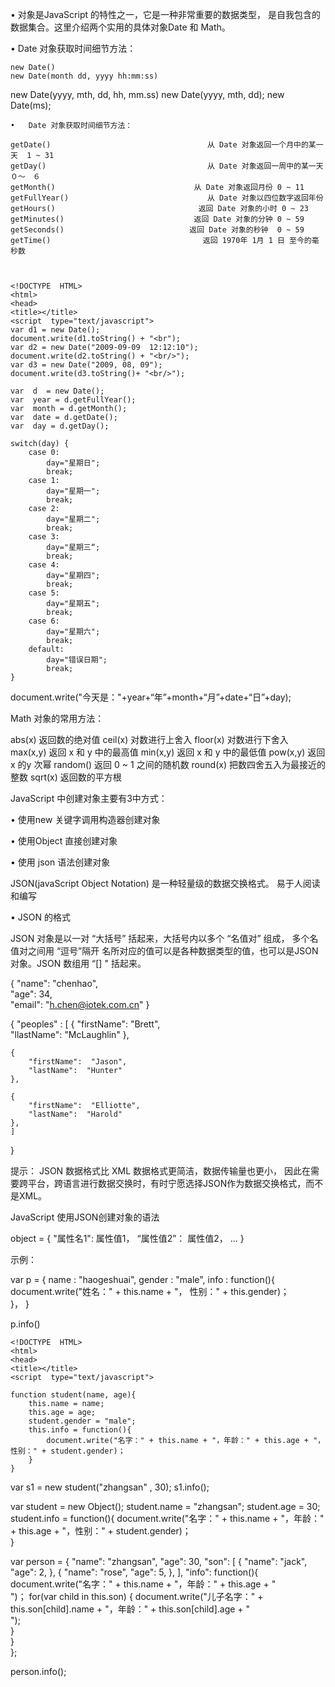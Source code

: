 
•   对象是JavaScript 的特性之一，它是一种非常重要的数据类型，
是自我包含的数据集合。这里介绍两个实用的具体对象Date 和 Math。

•   Date 对象获取时间细节方法：

	new Date()        
	new Date(month dd, yyyy hh:mm:ss)
new Date(yyyy, mth, dd, hh, mm.ss)
	new Date(yyyy, mth, dd);
	new Date(ms);


	•   Date 对象获取时间细节方法：

	getDate()                                   从 Date 对象返回一个月中的某一天  1 ~ 31
	getDay()                                    从 Date 对象返回一周中的某一天 　０～　６
	getMonth()                               从 Date 对象返回月份 0 ~ 11
	getFullYear()                               从 Date 对象以四位数字返回年份
	getHours()                                返回 Date 对象的小时 0 ~ 23
	getMinutes()                             返回 Date 对象的分钟 0 ~ 59
	getSeconds()                            返回 Date 对象的秒钟  0 ~ 59
	getTime()                                  返回 1970年 1月 1 日 至今的毫秒数



	<!DOCTYPE  HTML>
	<html>
	<head>
	<title></title>
	<script  type="text/javascript">
	var d1 = new Date();
	document.write(d1.toString() + "<br");
	var d2 = new Date("2009-09-09  12:12:10");
	document.write(d2.toString() + "<br/>");
	var d3 = new Date("2009, 08, 09");
	document.write(d3.toString()+ "<br/>");

	var  d  = new Date();
	var  year = d.getFullYear();
	var  month = d.getMonth();
	var  date = d.getDate();
	var  day = d.getDay();

	switch(day) {
		case 0:
			day="星期日";
			break;                        
		case 1:
			day="星期一";
			break;
		case 2:
			day="星期二";
			break;                        
		case 3:
			day="星期三“;
			break;                        
		case 4:
			day="星期四";
			break;
		case 5:
			day="星期五";
			break;                        
		case 6:
			day="星期六";
			break;                         
		default:
			day="错误日期";
			break;
	}
document.write("今天是："+year+“年”+month+“月”+date+“日”+day);
</script>        
</head>
</html>







Math 对象的常用方法：

abs(x)                                      返回数的绝对值
ceil(x)                                      对数进行上舍入
floor(x)                                    对数进行下舍入
max(x,y)                                  返回 x 和 y 中的最高值
min(x,y)                                   返回 x 和 y 中的最低值
pow(x,y)                                  返回 x 的y 次幂
random()                                 返回 0 ~ 1 之间的随机数
round(x)                                  把数四舍五入为最接近的整数
sqrt(x)                                     返回数的平方根





JavaScript  中创建对象主要有3中方式：

•   使用new 关键字调用构造器创建对象

<script type="text/javascript">
function Student(name, age){
	this.name = name;
	this.age = age;        
}

var s1 = new Student();          // 没有传入参数
var s2 = new Student("haogeshuai", 30);
document.write(s1.name + "---" + s1.age + "<br/>");
document.write(s2.name + "---" + s2.age);
</script>



•   使用Object 直接创建对象

<script  type="text/javascript">
var  myObj = new Object();
myObj.name = "haogeshuai";
myObj.age = 34;
myObj.info = function(){
	document.write("我的名字叫：" + this.name + "<br/>");
	document.write("今年：" + this.age + "岁<br/>" );        
}        
myObj.info();
</script>        



•   使用 json 语法创建对象

JSON(javaScript Object Notation)  是一种轻量级的数据交换格式。 易于人阅读和编写

•   JSON 的格式

JSON 对象是以一对 “大括号”  括起来，大括号内以多个 “名值对” 组成， 多个名值对之间用 “逗号”隔开
名所对应的值可以是各种数据类型的值，也可以是JSON对象。JSON 数组用 “[] "  括起来。

{ 
	"name": "chenhao",  
		"age": 34,  
		"email":  "h.chen@iotek.com.cn" 
}


{ 
	"peoples" :  [
	{ 
		"firstName":  "Brett",  
			"llastName":  "McLaughlin"
	},

	{ 
		"firstName":  "Jason",  
		"lastName":  "Hunter"
	},

	{ 
		"firstName":  "Elliotte",  
		"lastName":  "Harold"
	},                
	]
}


提示：  JSON 数据格式比 XML 数据格式更简洁，数据传输量也更小， 因此在需要跨平台，跨语言进行数据交换时，有时宁愿选择JSON作为数据交换格式，而不是XML。


JavaScript 使用JSON创建对象的语法

object = { "属性名1":  属性值1，  “属性值2”： 属性值2，  ... }

示例：

var p = {
name : "haogeshuai",
	   gender : "male",
	   info : function(){
		   document.write("姓名：" + this.name + "， 性别：" + this.gender)；                
	   }，
}                

p.info()



	<!DOCTYPE  HTML>
	<html>
	<head>
	<title></title>
	<script  type="text/javascript">

	function student(name, age){
		this.name = name;
		this.age = age;
		student.gender = "male";
		this.info = function(){
			document.write("名字：" + this.name + "，年龄：" + this.age + "，性别：" + student.gender)；                                
		}                        
	}        

var  s1 = new student("zhangsan" ,  30);
s1.info();                                

var  student = new Object();
student.name = "zhangsan";
student.age = 30;
student.info = function(){
	document.write("名字：" + this.name + "，年龄：" + this.age + "，性别：" + student.gender)；                      
}


var  person = {
	"name": "zhangsan",
	"age": 30,
	"son": [
	{
		"name": "jack",
		"age": 2,
	},
	{
		"name": "rose",
		"age": 5,
	},
	],
	"info": function(){
		document.write("名字：" + this.name + "，年龄：" + this.age + "<br/>")； 
			for(var child in this.son) {
				document.write("儿子名字：" + this.son[child].name + "，年龄：" + this.son[child].age + "<br/>");                                    
			}                             
	}                                                      
};

person.info();

</script>                        
</head>
</html>

